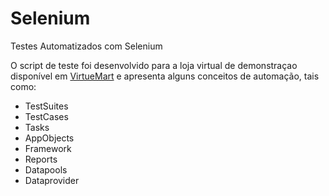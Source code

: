 ﻿# Selenium

Testes Automatizados com Selenium

O script de teste foi desenvolvido para a loja virtual de demonstraçao disponível em [VirtueMart](http://demo.virtuemart.net/) e apresenta alguns conceitos de automação, tais como:

-   TestSuites
-   TestCases
-   Tasks
-   AppObjects
-   Framework
-   Reports
-   Datapools
-   Dataprovider
